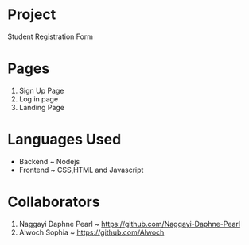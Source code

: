 # Project
Student Registration Form 

# Pages 
1. Sign Up Page
2. Log in page 
3. Landing Page 

# Languages Used 
* Backend ~ Nodejs 
* Frontend ~ CSS,HTML and Javascript 

# Collaborators 
1. Naggayi Daphne Pearl ~ https://github.com/Naggayi-Daphne-Pearl
2. Alwoch Sophia ~ https://github.com/Alwoch




